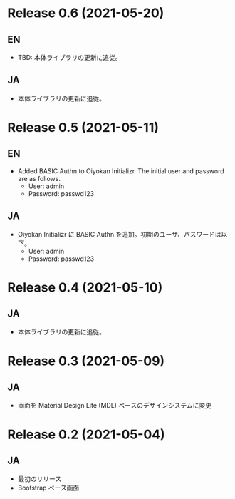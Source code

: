 # Release 0.6 (2021-05-20)

## EN

- TBD: 本体ライブラリの更新に追従。

## JA

- 本体ライブラリの更新に追従。

# Release 0.5 (2021-05-11)

## EN

- Added BASIC Authn to Oiyokan Initializr. The initial user and password are as follows.
    - User: admin
    - Password: passwd123

## JA

- Oiyokan Initializr に BASIC Authn を追加。初期のユーザ、パスワードは以下。
    - User: admin
    - Password: passwd123

# Release 0.4 (2021-05-10)

## JA

- 本体ライブラリの更新に追従。

# Release 0.3 (2021-05-09)

## JA

- 画面を Material Design Lite (MDL) ベースのデザインシステムに変更

# Release 0.2 (2021-05-04)

## JA

- 最初のリリース
- Bootstrap ベース画面

